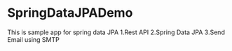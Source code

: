 # SpringDataJPADemo
This is sample app for spring data JPA
1.Rest API
2.Spring Data JPA
3.Send Email using SMTP

